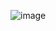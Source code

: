 ![image](https://github.com/Rahul-chaurasiya/Leetcode-Practice-Problem/assets/77222540/1f33a977-be99-4882-b28d-897f2ba8c784)
